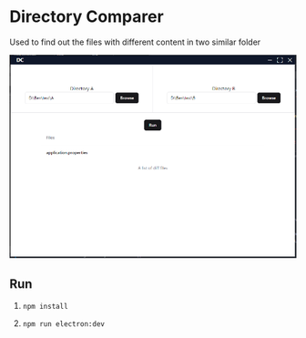 # Directory Comparer

Used to find out the files with different content in two similar folder

![sample image](./public/sample.png)

## Run
1. `npm install`

1. `npm run electron:dev`